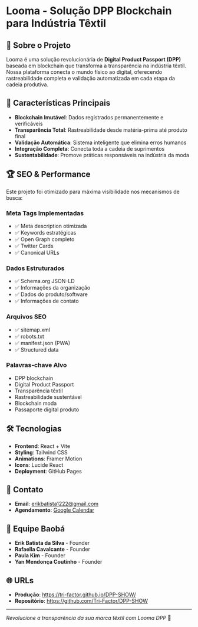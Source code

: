 # Looma - Solução DPP Blockchain para Indústria Têxtil

## 🌟 Sobre o Projeto

Looma é uma solução revolucionária de **Digital Product Passport (DPP)** baseada em blockchain que transforma a transparência na indústria têxtil. Nossa plataforma conecta o mundo físico ao digital, oferecendo rastreabilidade completa e validação automatizada em cada etapa da cadeia produtiva.

## 🚀 Características Principais

- **Blockchain Imutável**: Dados registrados permanentemente e verificáveis
- **Transparência Total**: Rastreabilidade desde matéria-prima até produto final
- **Validação Automática**: Sistema inteligente que elimina erros humanos
- **Integração Completa**: Conecta toda a cadeia de suprimentos
- **Sustentabilidade**: Promove práticas responsáveis na indústria da moda

## 🏆 SEO & Performance

Este projeto foi otimizado para máxima visibilidade nos mecanismos de busca:

### Meta Tags Implementadas
- ✅ Meta description otimizada
- ✅ Keywords estratégicas
- ✅ Open Graph completo
- ✅ Twitter Cards
- ✅ Canonical URLs

### Dados Estruturados
- ✅ Schema.org JSON-LD
- ✅ Informações da organização
- ✅ Dados do produto/software
- ✅ Informações de contato

### Arquivos SEO
- ✅ sitemap.xml
- ✅ robots.txt
- ✅ manifest.json (PWA)
- ✅ Structured data

### Palavras-chave Alvo
- DPP blockchain
- Digital Product Passport
- Transparência têxtil
- Rastreabilidade sustentável
- Blockchain moda
- Passaporte digital produto

## 🛠️ Tecnologias

- **Frontend**: React + Vite
- **Styling**: Tailwind CSS
- **Animations**: Framer Motion
- **Icons**: Lucide React
- **Deployment**: GitHub Pages

## 📱 Contato

- **Email**: erikbatista1222@gmail.com
- **Agendamento**: [Google Calendar](https://calendar.app.google/HEhg7qgMv5Fas3Qu6)

## 👥 Equipe Baobá

- **Erik Batista da Silva** - Founder
- **Rafaella Cavalcante** - Founder  
- **Paula Kim** - Founder
- **Yan Mendonça Coutinho** - Founder

## 🌐 URLs

- **Produção**: https://tri-factor.github.io/DPP-SHOW/
- **Repositório**: https://github.com/Tri-Factor/DPP-SHOW

---

*Revolucione a transparência da sua marca têxtil com Looma DPP* 🌱